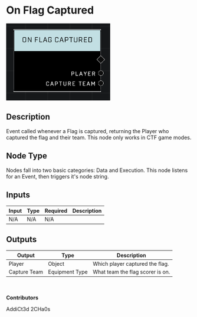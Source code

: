 # On Flag Captured
![alt text](../../../.gitbook/assets/on-flag-captured.png)
## Description
Event called whenever a Flag is captured, returning the Player who captured the flag and their team. This node only works in CTF game modes.

## Node Type
Nodes fall into two basic categories: Data and Execution. This node listens for an Event, then triggers it's node string.

## Inputs
| Input | Type | Required | Description |
|------------------|------------------|----------|--------------------------------------------------------------|
| N/A | N/A | N/A | |

## Outputs
| Output | Type | Description |
|------------------|------------------|--------------------------------------------------------------|
| Player | Object | Which player captured the flag.|
| Capture Team | Equipment Type | What team the flag scorer is on.|

\
\
**Contributors**

AddiCt3d 2CHa0s